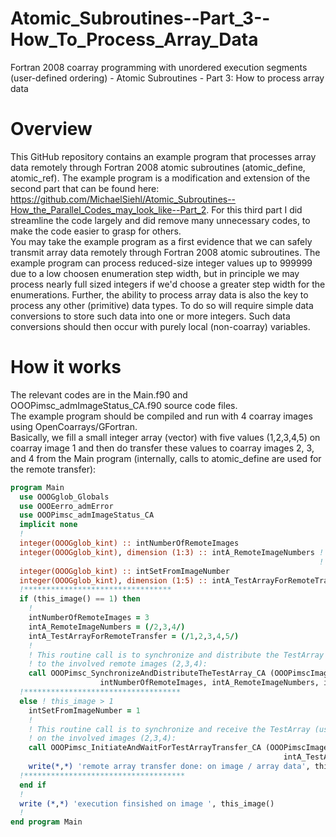 # Atomic_Subroutines--Part_3--How_To_Process_Array_Data
Fortran 2008 coarray programming with unordered execution segments (user-defined ordering) - Atomic Subroutines - Part 3: How to process array data

# Overview
This GitHub repository contains an example program that processes array data remotely through Fortran 2008 atomic subroutines (atomic_define, atomic_ref). The example program is a modification and extension of the second part that can be found here: https://github.com/MichaelSiehl/Atomic_Subroutines--How_the_Parallel_Codes_may_look_like--Part_2. For this third part I did streamline the code largely and did remove many unnecessary codes, to make the code easier to grasp for others.<br />
You may take the example program as a first evidence that we can safely transmit array data remotely through Fortran 2008 atomic subroutines. The example program can process reduced-size integer values up to 999999 due to a low choosen enumeration step width, but in principle we may process nearly full sized integers if we'd choose a greater step width for the enumerations. Further, the ability to process array data is also the key to process any other (primitive) data types. To do so will require simple data conversions to store such data into one or more integers. Such data conversions should then occur with purely local (non-coarray) variables.

# How it works
The relevant codes are in the Main.f90 and OOOPimsc_admImageStatus_CA.f90 source code files.<br />
The example program should be compiled and run with 4 coarray images using OpenCoarrays/GFortran.<br />
Basically, we fill a small integer array (vector) with five values (1,2,3,4,5) on coarray image 1 and then do transfer these values to coarray images 2, 3, and 4 from the Main program (internally, calls to atomic_define are used for the remote transfer):

```fortran
program Main
  use OOOGglob_Globals
  use OOOEerro_admError
  use OOOPimsc_admImageStatus_CA
  implicit none
  !
  integer(OOOGglob_kint) :: intNumberOfRemoteImages
  integer(OOOGglob_kint), dimension (1:3) :: intA_RemoteImageNumbers ! please compile and run the
                                                                     ! program with 4 coarray images
  integer(OOOGglob_kint) :: intSetFromImageNumber
  integer(OOOGglob_kint), dimension (1:5) :: intA_TestArrayForRemoteTransfer
  !*********************************
  if (this_image() == 1) then
    !
    intNumberOfRemoteImages = 3
    intA_RemoteImageNumbers = (/2,3,4/)
    intA_TestArrayForRemoteTransfer = (/1,2,3,4,5/)
    !
    ! This routine call is to synchronize and distribute the TestArray (using atomic subroutines)
    ! to the involved remote images (2,3,4):
    call OOOPimsc_SynchronizeAndDistributeTheTestArray_CA (OOOPimscImageStatus_CA_1, &
                    intNumberOfRemoteImages, intA_RemoteImageNumbers, intA_TestArrayForRemoteTransfer)
  !***********************************
  else ! this_image > 1
    intSetFromImageNumber = 1
    !
    ! This routine call is to synchronize and receive the TestArray (using atomic subroutines)
    ! on the involved images (2,3,4):
    call OOOPimsc_InitiateAndWaitForTestArrayTransfer_CA (OOOPimscImageStatus_CA_1, intSetFromImageNumber, &
                                                             intA_TestArrayForRemoteTransfer)
    write(*,*) 'remote array transfer done: on image / array data', this_image(), intA_TestArrayForRemoteTransfer
  !************************************
  end if
  !
  write (*,*) 'execution finsished on image ', this_image()
  !
end program Main
```
